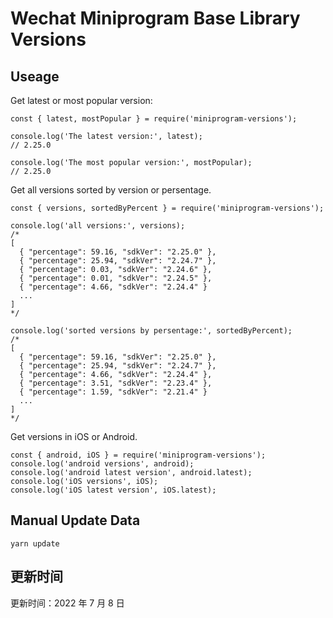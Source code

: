 
# Wechat Miniprogram Base Library Versions

## Useage

Get latest or most popular version:

```;
const { latest, mostPopular } = require('miniprogram-versions');

console.log('The latest version:', latest);
// 2.25.0

console.log('The most popular version:', mostPopular);
// 2.25.0

```

Get all versions sorted by version or persentage.

```
const { versions, sortedByPercent } = require('miniprogram-versions');

console.log('all versions:', versions);
/*
[
  { "percentage": 59.16, "sdkVer": "2.25.0" },
  { "percentage": 25.94, "sdkVer": "2.24.7" },
  { "percentage": 0.03, "sdkVer": "2.24.6" },
  { "percentage": 0.01, "sdkVer": "2.24.5" },
  { "percentage": 4.66, "sdkVer": "2.24.4" }
  ...
]
*/

console.log('sorted versions by persentage:', sortedByPercent);
/*
[
  { "percentage": 59.16, "sdkVer": "2.25.0" },
  { "percentage": 25.94, "sdkVer": "2.24.7" },
  { "percentage": 4.66, "sdkVer": "2.24.4" },
  { "percentage": 3.51, "sdkVer": "2.23.4" },
  { "percentage": 1.59, "sdkVer": "2.21.4" }
  ...
]
*/
```

Get versions in iOS or Android.

```
const { android, iOS } = require('miniprogram-versions');
console.log('android versions', android);
console.log('android latest version', android.latest);
console.log('iOS versions', iOS);
console.log('iOS latest version', iOS.latest);
```

## Manual Update Data

```
yarn update
```

## 更新时间

更新时间：2022 年 7 月 8 日
